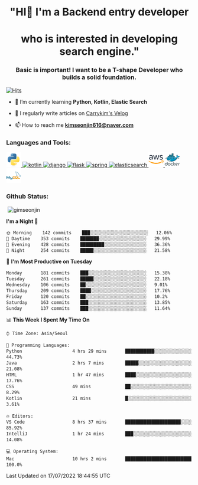 <h1 align="center">"HI👋 I'm a Backend entry developer </h1>
<h1 align="center"> who is interested in developing search engine."</h1>
<h3 align="center">Basic is important! I want to be a T-shape Developer who builds a solid foundation.</h3>

[![Hits](https://hits.seeyoufarm.com/api/count/incr/badge.svg?url=https%3A%2F%2Fgithub.com%2Fgimseonjin&count_bg=%2318BFE5&title_bg=%23555555&icon=ko-fi.svg&icon_color=%23E7E7E7&title=hits&edge_flat=false)](https://hits.seeyoufarm.com)

- 🌱 I’m currently learning **Python, Kotlin, Elastic Search**

- 📝 I regularly write articles on [Carrykim's Velog](https://velog.io/@carrykim)

- 📫 How to reach me **kimseonjin616@naver.com**


<h3 align="left">Languages and Tools:</h3>
<p align="left"> 
 <a href="https://www.python.org" target="_blank" rel="noreferrer"> 
  <img src="https://raw.githubusercontent.com/devicons/devicon/master/icons/python/python-original.svg" alt="python" width="8%" height="8%"/> 
 </a> <a href="https://kotlinlang.org" target="_blank" rel="noreferrer"> <img src="https://www.vectorlogo.zone/logos/kotlinlang/kotlinlang-icon.svg" alt="kotlin" width="8%" height="8%"/> </a>   <a href="https://www.djangoproject.com/" target="_blank" rel="noreferrer"> <img src="https://cdn.worldvectorlogo.com/logos/django.svg" alt="django" width="6%" height="5%"/> </a>
 <a href="https://flask.palletsprojects.com/" target="_blank" rel="noreferrer"> <img src="https://www.vectorlogo.zone/logos/pocoo_flask/pocoo_flask-icon.svg" alt="flask" width="8%" height="8%"/> </a> <a href="https://spring.io/" target="_blank" rel="noreferrer"> <img src="https://www.vectorlogo.zone/logos/springio/springio-icon.svg" alt="spring" width="8%" height="8%"/> </a> <a href="https://www.elastic.co" target="_blank" rel="noreferrer"> <img src="https://www.vectorlogo.zone/logos/elastic/elastic-icon.svg" alt="elasticsearch" width="8%" height="8%"/> </a> <a href="https://aws.amazon.com" target="_blank" rel="noreferrer"> <img src="https://raw.githubusercontent.com/devicons/devicon/master/icons/amazonwebservices/amazonwebservices-original-wordmark.svg" alt="aws" width="8%" height="8%"/> </a> <a href="https://www.docker.com/" target="_blank" rel="noreferrer"> <img src="https://raw.githubusercontent.com/devicons/devicon/master/icons/docker/docker-original-wordmark.svg" alt="docker" width="8%" height="8%"/> </a>   
<a href="https://www.mysql.com/" target="_blank" rel="noreferrer"><img src="https://raw.githubusercontent.com/devicons/devicon/master/icons/mysql/mysql-original-wordmark.svg" alt="mysql" width="8%" height="8%"/> </a> </p>


<h3 align="left">Github Status:</h3>
<p align="left">
 <p>&nbsp;<img align="center" src="https://github-readme-stats.vercel.app/api?username=gimseonjin&show_icons=true&locale=en" alt="gimseonjin" /></p>
</p>


<!--START_SECTION:waka-->
**I'm a Night 🦉** 

```text
🌞 Morning    142 commits    ███░░░░░░░░░░░░░░░░░░░░░░   12.06% 
🌆 Daytime    353 commits    ███████░░░░░░░░░░░░░░░░░░   29.99% 
🌃 Evening    428 commits    █████████░░░░░░░░░░░░░░░░   36.36% 
🌙 Night      254 commits    █████░░░░░░░░░░░░░░░░░░░░   21.58%

```
📅 **I'm Most Productive on Tuesday** 

```text
Monday       181 commits    ███░░░░░░░░░░░░░░░░░░░░░░   15.38% 
Tuesday      261 commits    █████░░░░░░░░░░░░░░░░░░░░   22.18% 
Wednesday    106 commits    ██░░░░░░░░░░░░░░░░░░░░░░░   9.01% 
Thursday     209 commits    ████░░░░░░░░░░░░░░░░░░░░░   17.76% 
Friday       120 commits    ██░░░░░░░░░░░░░░░░░░░░░░░   10.2% 
Saturday     163 commits    ███░░░░░░░░░░░░░░░░░░░░░░   13.85% 
Sunday       137 commits    ███░░░░░░░░░░░░░░░░░░░░░░   11.64%

```


📊 **This Week I Spent My Time On** 

```text
⌚︎ Time Zone: Asia/Seoul

💬 Programming Languages: 
Python                   4 hrs 29 mins       ███████████░░░░░░░░░░░░░░   44.73% 
Java                     2 hrs 7 mins        █████░░░░░░░░░░░░░░░░░░░░   21.08% 
HTML                     1 hr 47 mins        ████░░░░░░░░░░░░░░░░░░░░░   17.76% 
CSS                      49 mins             ██░░░░░░░░░░░░░░░░░░░░░░░   8.29% 
Kotlin                   21 mins             █░░░░░░░░░░░░░░░░░░░░░░░░   3.61%

🔥 Editors: 
VS Code                  8 hrs 37 mins       █████████████████████░░░░   85.92% 
IntelliJ                 1 hr 24 mins        ███░░░░░░░░░░░░░░░░░░░░░░   14.08%

💻 Operating System: 
Mac                      10 hrs 2 mins       █████████████████████████   100.0%

```


 Last Updated on 17/07/2022 18:44:55 UTC
<!--END_SECTION:waka-->
